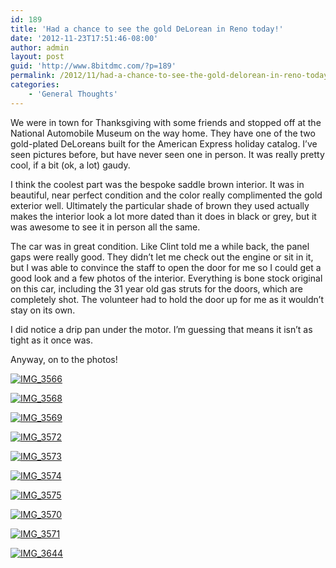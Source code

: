 ```yaml
---
id: 189
title: 'Had a chance to see the gold DeLorean in Reno today!'
date: '2012-11-23T17:51:46-08:00'
author: admin
layout: post
guid: 'http://www.8bitdmc.com/?p=189'
permalink: /2012/11/had-a-chance-to-see-the-gold-delorean-in-reno-today/
categories:
    - 'General Thoughts'
---
```


We were in town for Thanksgiving with some friends and stopped off at the National Automobile Museum on the way home. They have one of the two gold-plated DeLoreans built for the American Express holiday catalog. I’ve seen pictures before, but have never seen one in person. It was really pretty cool, if a bit (ok, a lot) gaudy.

I think the coolest part was the bespoke saddle brown interior. It was in beautiful, near perfect condition and the color really complimented the gold exterior well. Ultimately the particular shade of brown they used actually makes the interior look a lot more dated than it does in black or grey, but it was awesome to see it in person all the same.

The car was in great condition. Like Clint told me a while back, the panel gaps were really good. They didn’t let me check out the engine or sit in it, but I was able to convince the staff to open the door for me so I could get a good look and a few photos of the interior. Everything is bone stock original on this car, including the 31 year old gas struts for the doors, which are completely shot. The volunteer had to hold the door up for me as it wouldn’t stay on its own.

I did notice a drip pan under the motor. I’m guessing that means it isn’t as tight as it once was.

Anyway, on to the photos!

[![](https://jonnyborbs.github.io/assets/images/2012/11/IMG_3566-300x225.jpg "IMG_3566")](https://jonnyborbs.github.io/assets/images/2012/11/IMG_3566.jpg)

[![](https://jonnyborbs.github.io/assets/images/2012/11/IMG_3568-300x225.jpg "IMG_3568")](https://jonnyborbs.github.io/assets/images/2012/11/IMG_3568.jpg)

[![](https://jonnyborbs.github.io/assets/images/2012/11/IMG_3569-300x225.jpg "IMG_3569")](https://jonnyborbs.github.io/assets/images/2012/11/IMG_3569.jpg)

[![](https://jonnyborbs.github.io/assets/images/2012/11/IMG_3572-300x225.jpg "IMG_3572")](https://jonnyborbs.github.io/assets/images/2012/11/IMG_3572.jpg)

[![](https://jonnyborbs.github.io/assets/images/2012/11/IMG_3573-300x225.jpg "IMG_3573")](https://jonnyborbs.github.io/assets/images/2012/11/IMG_3573.jpg)

[![](https://jonnyborbs.github.io/assets/images/2012/11/IMG_3574-300x225.jpg "IMG_3574")](https://jonnyborbs.github.io/assets/images/2012/11/IMG_3574.jpg)

[![](https://jonnyborbs.github.io/assets/images/2012/11/IMG_3575-300x225.jpg "IMG_3575")](https://jonnyborbs.github.io/assets/images/2012/11/IMG_3575.jpg)

[![](https://jonnyborbs.github.io/assets/images/2012/11/IMG_3570-300x225.jpg "IMG_3570")](https://jonnyborbs.github.io/assets/images/2012/11/IMG_3570.jpg)

[![](https://jonnyborbs.github.io/assets/images/2012/11/IMG_3571-300x225.jpg "IMG_3571")](https://jonnyborbs.github.io/assets/images/2012/11/IMG_3571.jpg)

[![](https://jonnyborbs.github.io/assets/images/2012/11/IMG_3644-300x225.jpg "IMG_3644")](https://jonnyborbs.github.io/assets/images/2012/11/IMG_3644.jpg)